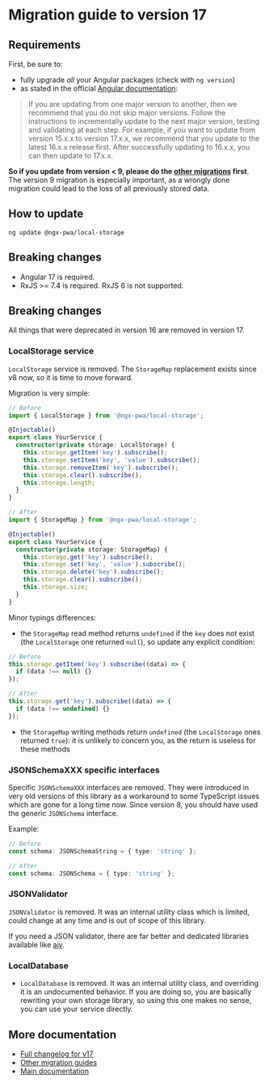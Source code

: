 # Migration guide to version 17

## Requirements

First, be sure to:
- fully upgrade *all* your Angular packages (check with `ng version`)
- as stated in the official [Angular documentation](https://angular.dev/reference/versions):

> If you are updating from one major version to another, then we recommend that you do not skip major versions. Follow the instructions to incrementally update to the next major version, testing and validating at each step. For example, if you want to update from version 15.x.x to version 17.x.x, we recommend that you update to the latest 16.x.x release first. After successfully updating to 16.x.x, you can then update to 17.x.x.

**So if you update from version < 9, please do the [other migrations](../MIGRATION.md) first**. The version 9 migration is especially important, as a wrongly done migration could lead to the loss of all previously stored data.

## How to update

```
ng update @ngx-pwa/local-storage
```

## Breaking changes

- Angular 17 is required.
- RxJS >= 7.4 is required. RxJS 6 is not supported.

## Breaking changes

All things that were deprecated in version 16 are removed in version 17.

### LocalStorage service

`LocalStorage` service is removed. The `StorageMap` replacement exists since v8 now, so it is time to move forward.

Migration is very simple:

```typescript
// Before
import { LocalStorage } from '@ngx-pwa/local-storage';

@Injectable()
export class YourService {
  constructor(private storage: LocalStorage) {
    this.storage.getItem('key').subscribe();
    this.storage.setItem('key', 'value').subscribe();
    this.storage.removeItem('key').subscribe();
    this.storage.clear().subscribe();
    this.storage.length;
  }
}

// After
import { StorageMap } from '@ngx-pwa/local-storage';

@Injectable()
export class YourService {
  constructor(private storage: StorageMap) {
    this.storage.get('key').subscribe();
    this.storage.set('key', 'value').subscribe();
    this.storage.delete('key').subscribe();
    this.storage.clear().subscribe();
    this.storage.size;
  }
}
```

Minor typings differences:
- the `StorageMap` read method returns `undefined` if the `key` does not exist (the `LocalStorage` one returned `null`), so update any explicit condition:
```typescript
// Before
this.storage.getItem('key').subscribe((data) => {
  if (data !== null) {}
});

// After
this.storage.get('key').subscribe((data) => {
  if (data !== undefined) {}
});
```
- the `StorageMap` writing methods return `undefined` (the `LocalStorage` ones returned `true`): it is unlikely to concern you, as the return is useless for these methods

### JSONSchemaXXX specific interfaces

Specific `JSONSchemaXXX` interfaces are removed. They were introduced in very old versions of this library as a workaround to some TypeScript issues which are gone for a long time now. Since version 8, you should have used the generic `JSONSchema` interface.

Example:
```typescript
// Before
const schema: JSONSchemaString = { type: 'string' };

// After
const schema: JSONSchema = { type: 'string' };
```

### JSONValidator

`JSONValidator` is removed. It was an internal utility class which is limited, could change at any time and is out of scope of this library.

If you need a JSON validator, there are far better and dedicated libraries available like [ajv](https://ajv.js.org/).

### LocalDatabase

- `LocalDatabase` is removed. It was an internal utility class, and overriding it is an undocumented behavior. If you are doing so, you are basically rewriting your own storage library, so using this one makes no sense, you can use your service directly.

## More documentation

- [Full changelog for v17](../CHANGELOG.md)
- [Other migration guides](../MIGRATION.md)
- [Main documentation](../README.md)
